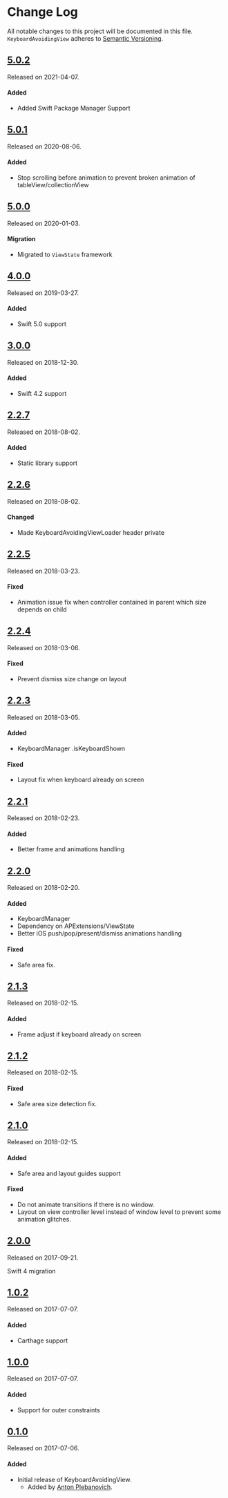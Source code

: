 # Change Log
All notable changes to this project will be documented in this file.
`KeyboardAvoidingView` adheres to [Semantic Versioning](http://semver.org/).

## [5.0.2](https://github.com/APUtils/KeyboardAvoidingView/releases/tag/5.0.1)
Released on 2021-04-07.

#### Added
- Added Swift Package Manager Support

## [5.0.1](https://github.com/APUtils/KeyboardAvoidingView/releases/tag/5.0.1)
Released on 2020-08-06.

#### Added
- Stop scrolling before animation to prevent broken animation of tableView/collectionView


## [5.0.0](https://github.com/APUtils/KeyboardAvoidingView/releases/tag/5.0.0)
Released on 2020-01-03.

#### Migration
- Migrated to `ViewState` framework


## [4.0.0](https://github.com/APUtils/KeyboardAvoidingView/releases/tag/4.0.0)
Released on 2019-03-27.

#### Added
- Swift 5.0 support


## [3.0.0](https://github.com/APUtils/KeyboardAvoidingView/releases/tag/3.0.0)
Released on 2018-12-30.

#### Added
- Swift 4.2 support


## [2.2.7](https://github.com/APUtils/KeyboardAvoidingView/releases/tag/2.2.7)
Released on 2018-08-02.

#### Added
- Static library support


## [2.2.6](https://github.com/APUtils/KeyboardAvoidingView/releases/tag/2.2.6)
Released on 2018-08-02.

#### Changed
- Made KeyboardAvoidingViewLoader header private


## [2.2.5](https://github.com/APUtils/KeyboardAvoidingView/releases/tag/2.2.5)
Released on 2018-03-23.

#### Fixed
- Animation issue fix when controller contained in parent which size depends on child


## [2.2.4](https://github.com/APUtils/KeyboardAvoidingView/releases/tag/2.2.4)
Released on 2018-03-06.

#### Fixed
- Prevent dismiss size change on layout


## [2.2.3](https://github.com/APUtils/KeyboardAvoidingView/releases/tag/2.2.3)
Released on 2018-03-05.

#### Added
- KeyboardManager .isKeyboardShown

#### Fixed
- Layout fix when keyboard already on screen


## [2.2.1](https://github.com/APUtils/KeyboardAvoidingView/releases/tag/2.2.1)
Released on 2018-02-23.

#### Added
- Better frame and animations handling


## [2.2.0](https://github.com/APUtils/KeyboardAvoidingView/releases/tag/2.2.0)
Released on 2018-02-20.

#### Added
- KeyboardManager
- Dependency on APExtensions/ViewState
- Better iOS push/pop/present/dismiss animations handling

#### Fixed
- Safe area fix.


## [2.1.3](https://github.com/APUtils/KeyboardAvoidingView/releases/tag/2.1.3)
Released on 2018-02-15.

#### Added
- Frame adjust if keyboard already on screen


## [2.1.2](https://github.com/APUtils/KeyboardAvoidingView/releases/tag/2.1.2)
Released on 2018-02-15.

#### Fixed
- Safe area size detection fix.


## [2.1.0](https://github.com/APUtils/KeyboardAvoidingView/releases/tag/2.1.0)
Released on 2018-02-15.

#### Added
- Safe area and layout guides support

#### Fixed
- Do not animate transitions if there is no window.
- Layout on view controller level instead of window level to prevent some animation glitches.


## [2.0.0](https://github.com/APUtils/KeyboardAvoidingView/releases/tag/2.0.0)
Released on 2017-09-21.

Swift 4 migration


## [1.0.2](https://github.com/APUtils/KeyboardAvoidingView/releases/tag/1.0.2)
Released on 2017-07-07.

#### Added
- Carthage support


## [1.0.0](https://github.com/APUtils/KeyboardAvoidingView/releases/tag/1.0.0)
Released on 2017-07-07.

#### Added
- Support for outer constraints
  

## [0.1.0](https://github.com/APUtils/KeyboardAvoidingView/releases/tag/0.1.0)
Released on 2017-07-06.

#### Added
- Initial release of KeyboardAvoidingView.
  - Added by [Anton Plebanovich](https://github.com/anton-plebanovich).
